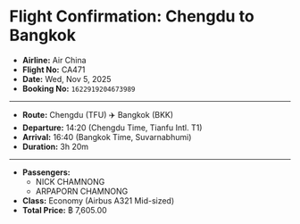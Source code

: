 # Flight Confirmation: Chengdu to Bangkok

- **Airline:** Air China
- **Flight No:** CA471
- **Date:** Wed, Nov 5, 2025
- **Booking No:** `1622919204673989`

---

- **Route:** Chengdu (TFU) ✈️ Bangkok (BKK)
- **Departure:** 14:20 (Chengdu Time, Tianfu Intl. T1)
- **Arrival:** 16:40 (Bangkok Time, Suvarnabhumi)
- **Duration:** 3h 20m

---

- **Passengers:**
  - NICK CHAMNONG
  - ARPAPORN CHAMNONG
- **Class:** Economy (Airbus A321 Mid-sized)
- **Total Price:** ฿ 7,605.00
